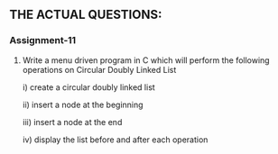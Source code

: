 ## THE ACTUAL QUESTIONS:

### Assignment-11

1. Write a menu driven program in C which will perform the following operations on Circular Doubly Linked List

	i)   create a circular doubly linked list
	
    ii)  insert a node at the beginning
    
    iii) insert a node at the end
    
    iv)  display the list before and after each operation